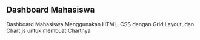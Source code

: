 ## Dashboard Mahasiswa

Dashboard Mahasiswa Menggunakan HTML, CSS dengan Grid Layout, dan Chart.js untuk membuat Chartnya
